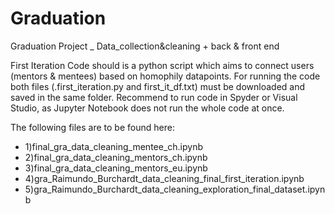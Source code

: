 # Graduation
Graduation Project _ Data_collection&amp;cleaning + back &amp; front end

First Iteration Code should is a python script which aims to connect users (mentors & mentees) based on homophily datapoints.
For running the code both files (.first_iteration.py and first_it_df.txt) must be downloaded and saved in the same folder.
Recommend to run code in Spyder or Visual Studio, as Jupyter Notebook does not run the whole code at once. 

The following files are to be found here:

* 1)final_gra_data_cleaning_mentee_ch.ipynb
* 2)final_gra_data_cleaning_mentors_ch.ipynb
* 3)final_gra_data_cleaning_mentors_eu.ipynb
* 4)gra_Raimundo_Burchardt_data_cleaning_final_first_iteration.ipynb
* 5)gra_Raimundo_Burchardt_data_cleaning_exploration_final_dataset.ipynb



